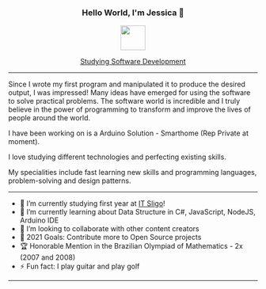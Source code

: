 <h3 align="center">Hello World, I'm Jessica  👋</h3>

<p align="center">
<a href="https://github.com/henry-jessica" >
      <img src="https://discoverthreejs.com/static/images/app-logos/github.png" height="50px" width="50px" >
</a>
</p>

<p align="center">
  <a href="https://www.itsligo.ie/">Studying Software Development</a>

---
Since I wrote my first program and manipulated it to produce the desired output, I was impressed! Many ideas have emerged for using the software to solve practical problems. The software world is incredible and I truly believe in the power of programming to transform and improve the lives of people around the world.

<p> I have been working on is a Arduino Solution - Smarthome (Rep Private at moment).</p>

<p> I love studying different technologies and perfecting existing skills.</p>

My specialities include fast learning new skills and programming languages, problem-solving and design patterns. 

--- 
- 🔭 I’m currently studying first year at [IT Sligo](https://www.itsligo.ie/#/)!
- 🌱 I’m currently learning about Data Structure in C#, JavaScript, NodeJS, Arduino IDE
- 🙇 I’m looking to collaborate with other content creators
- 🎯 2021 Goals: Contribute more to Open Source projects
- 🏆 Honorable Mention in the Brazilian Olympiad of Mathematics - 2x (2007 and 2008)
- ⚡ Fun fact: I play guitar and play golf
--- 






